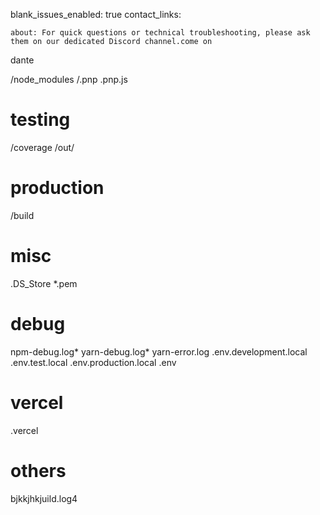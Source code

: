 blank_issues_enabled: true
contact_links:

    about: For quick questions or technical troubleshooting, please ask them on our dedicated Discord channel.come on
dante 

/node_modules
/.pnp
.pnp.js

# testing
/coverage
/out/

# production
/build

# misc
.DS_Store
*.pem

# debug
npm-debug.log*
yarn-debug.log*
yarn-error.log
.env.development.local
.env.test.local
.env.production.local
.env

# vercel
.vercel

# others
bjkkjhkjuild.log4

